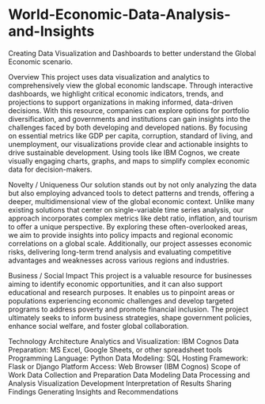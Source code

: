 # World-Economic-Data-Analysis-and-Insights
Creating Data Visualization and Dashboards to better understand the Global Economic scenario.

Overview
This project uses data visualization and analytics to comprehensively view the global economic landscape. Through interactive dashboards, we highlight critical economic indicators, trends, and projections to support organizations in making informed, data-driven decisions. With this resource, companies can explore options for portfolio diversification, and governments and institutions can gain insights into the challenges faced by both developing and developed nations. By focusing on essential metrics like GDP per capita, corruption, standard of living, and unemployment, our visualizations provide clear and actionable insights to drive sustainable development. Using tools like IBM Cognos, we create visually engaging charts, graphs, and maps to simplify complex economic data for decision-makers.

Novelty / Uniqueness
Our solution stands out by not only analyzing the data but also employing advanced tools to detect patterns and trends, offering a deeper, multidimensional view of the global economic context. Unlike many existing solutions that center on single-variable time series analysis, our approach incorporates complex metrics like debt ratio, inflation, and tourism to offer a unique perspective. By exploring these often-overlooked areas, we aim to provide insights into policy impacts and regional economic correlations on a global scale. Additionally, our project assesses economic risks, delivering long-term trend analysis and evaluating competitive advantages and weaknesses across various regions and industries.

Business / Social Impact
This project is a valuable resource for businesses aiming to identify economic opportunities, and it can also support educational and research purposes. It enables us to pinpoint areas or populations experiencing economic challenges and develop targeted programs to address poverty and promote financial inclusion. The project ultimately seeks to inform business strategies, shape government policies, enhance social welfare, and foster global collaboration.

Technology Architecture
Analytics and Visualization: IBM Cognos
Data Preparation: MS Excel, Google Sheets, or other spreadsheet tools
Programming Language: Python
Data Modeling: SQL
Hosting Framework: Flask or Django
Platform Access: Web Browser (IBM Cognos)
Scope of Work
Data Collection and Preparation
Data Modeling
Data Processing and Analysis
Visualization Development
Interpretation of Results
Sharing Findings
Generating Insights and Recommendations
